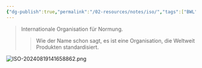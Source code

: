 ```yaml
---
{"dg-publish":true,"permalink":"/02-resources/notes/iso/","tags":["BWL","ISO"],"noteIcon":"","updated":"2025-08-26T16:35:04.000+02:00"}
---
```


>Internationale Organisation für Normung.
>>Wie der Name schon sagt, es ist eine Organisation, die Weltweit Produkten standardisiert.

![ISO-20240819141658862.png](/img/user/02%20-%20RESOURCES/Files/IMG/ISO-20240819141658862.png)